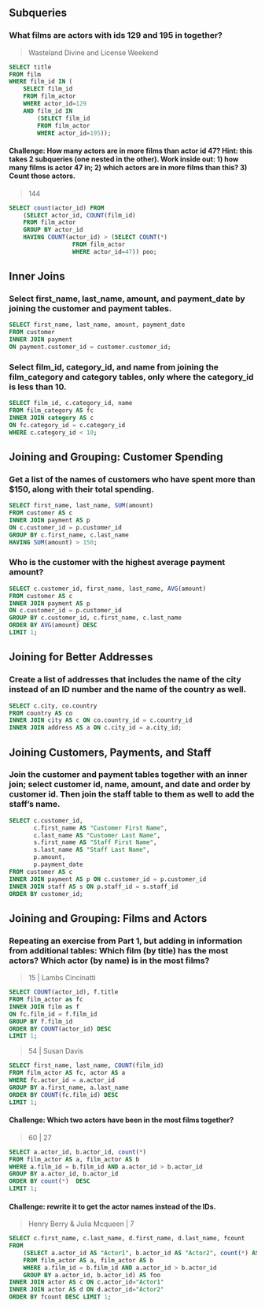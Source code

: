 ## Subqueries

### What films are actors with ids 129 and 195 in together?

> Wasteland Divine and License Weekend

``` sql
SELECT title 
FROM film 
WHERE film_id IN (
	SELECT film_id 
	FROM film_actor 
	WHERE actor_id=129
	AND film_id IN 
		(SELECT film_id 
		FROM film_actor 
		WHERE actor_id=195));
```


#### Challenge: How many actors are in more films than actor id 47? Hint: this takes 2 subqueries (one nested in the other). Work inside out: 1) how many films is actor 47 in; 2) which actors are in more films than this? 3) Count those actors.

> 144

``` sql 
SELECT count(actor_id) FROM 
	(SELECT actor_id, COUNT(film_id)
	FROM film_actor 
	GROUP BY actor_id
	HAVING COUNT(actor_id) > (SELECT COUNT(*)
				  FROM film_actor 
				  WHERE actor_id=47)) poo;
```


## Inner Joins 

### Select first_name, last_name, amount, and payment_date by joining the customer and payment tables. 

``` sql
SELECT first_name, last_name, amount, payment_date 
FROM customer 
INNER JOIN payment
ON payment.customer_id = customer.customer_id;
```


### Select film_id, category_id, and name from joining the film_category and category tables, only where the category_id is less than 10.

```sql
SELECT film_id, c.category_id, name 
FROM film_category AS fc
INNER JOIN category AS c
ON fc.category_id = c.category_id 
WHERE c.category_id < 10;
```

## Joining and Grouping: Customer Spending

### Get a list of the names of customers who have spent more than $150, along with their total spending.

``` sql
SELECT first_name, last_name, SUM(amount) 
FROM customer AS c
INNER JOIN payment AS p 
ON c.customer_id = p.customer_id 
GROUP BY c.first_name, c.last_name 
HAVING SUM(amount) > 150;
```

### Who is the customer with the highest average payment amount?

``` sql 
SELECT c.customer_id, first_name, last_name, AVG(amount) 
FROM customer AS c
INNER JOIN payment AS p 
ON c.customer_id = p.customer_id 
GROUP BY c.customer_id, c.first_name, c.last_name 
ORDER BY AVG(amount) DESC
LIMIT 1;
```

## Joining for Better Addresses

### Create a list of addresses that includes the name of the city instead of an ID number and the name of the country as well.

``` sql
SELECT c.city, co.country 
FROM country AS co 
INNER JOIN city AS c ON co.country_id = c.country_id
INNER JOIN address AS a ON c.city_id = a.city_id;
```

## Joining Customers, Payments, and Staff

### Join the customer and payment tables together with an inner join; select customer id, name, amount, and date and order by customer id. Then join the staff table to them as well to add the staff’s name.

``` sql
SELECT c.customer_id, 
	   c.first_name AS "Customer First Name", 
	   c.last_name AS "Customer Last Name", 
	   s.first_name AS "Staff First Name", 
	   s.last_name AS "Staff Last Name", 
	   p.amount, 
	   p.payment_date 
FROM customer AS c
INNER JOIN payment AS p ON c.customer_id = p.customer_id
INNER JOIN staff AS s ON p.staff_id = s.staff_id 
ORDER BY customer_id; 
```

## Joining and Grouping: Films and Actors

### Repeating an exercise from Part 1, but adding in information from additional tables: Which film (by title) has the most actors? Which actor (by name) is in the most films?

> 15 | Lambs Cincinatti

``` sql 
SELECT COUNT(actor_id), f.title
FROM film_actor as fc
INNER JOIN film as f 
ON fc.film_id = f.film_id
GROUP BY f.film_id
ORDER BY COUNT(actor_id) DESC
LIMIT 1; 
```

> 54 | Susan Davis 

``` sql 
SELECT first_name, last_name, COUNT(film_id)
FROM film_actor AS fc, actor AS a
WHERE fc.actor_id = a.actor_id
GROUP BY a.first_name, a.last_name
ORDER BY COUNT(fc.film_id) DESC
LIMIT 1; 
```
#### Challenge: Which two actors have been in the most films together? 

> 60 | 27 

``` sql 
SELECT a.actor_id, b.actor_id, count(*)
FROM film_actor AS a, film_actor AS b
WHERE a.film_id = b.film_id AND a.actor_id > b.actor_id
GROUP BY a.actor_id, b.actor_id
ORDER BY count(*)  DESC
LIMIT 1;
```


#### Challenge: rewrite it to get the actor names instead of the IDs.

> Henry Berry & Julia Mcqueen | 7

``` sql 
SELECT c.first_name, c.last_name, d.first_name, d.last_name, fcount
FROM 
	(SELECT a.actor_id AS "Actor1", b.actor_id AS "Actor2", count(*) AS fcount
	FROM film_actor AS a, film_actor AS b 
	WHERE a.film_id = b.film_id AND a.actor_id > b.actor_id
	GROUP BY a.actor_id, b.actor_id) AS foo
INNER JOIN actor AS c ON c.actor_id="Actor1"
INNER JOIN actor AS d ON d.actor_id="Actor2"
ORDER BY fcount DESC LIMIT 1;
```
